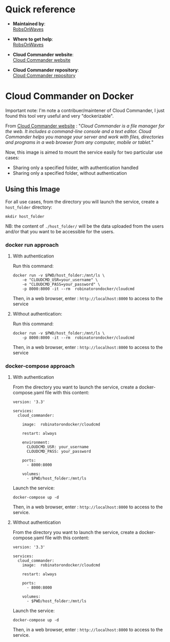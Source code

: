 
# Quick reference

-	**Maintained by**:  
	[RobsOnWaves](https://github.com/RobsOnWaves/cloudcmd_docker)

-	**Where to get help**:  
	[RobsOnWaves](https://github.com/RobsOnWaves/cloudcmd_docker)
	
-	**Cloud Commander website**:  
	[Cloud Commander website](https://cloudcmd.io/)

-	**Cloud Commander repository**:  
	[Cloud Commander repository](https://github.com/coderaiser/coderaiser.github.io)


# Cloud Commander on Docker

Important note: I'm note a contribuer/maintener of Cloud Commander, I just found this tool very useful and very "dockerizable".

From [Cloud Commander website](https://cloudcmd.io/) : "*Cloud Commander is a file manager for the web. It includes a command-line console and a text editor. Cloud Commander helps you manage your server and work with files, directories and programs in a web browser from any computer, mobile or tablet.*"

Now, this image is aimed to mount the service easily for two particular use cases:

* Sharing only a specified folder, with authentication handled
* Sharing only a specified folder, without authentication


## Using this Image 

For all use cases, from the directory you will launch the service, create a `host_folder` directory:

```console
mkdir host_folder
```

NB: the content of `./host_folder/` will be the data uploaded from the users and/or that you want to be accessible for the users.

### docker run approach

1. With authentication
	
	Run this command:
	
	```console
	docker run -v $PWD/host_folder:/mnt/ls \
		-e "CLOUDCMD_USR=your_username" \
		-e "CLOUDCMD_PASS=your_password" \
		-p 8000:8000 -it --rm  robinatorondocker/cloudcmd
	```
	Then, in a web browser, enter : `http://localhost:8000` to access to the service

2. Without authentication:

	Run this command:
	
	```console
	docker run -v $PWD/host_folder:/mnt/ls \
		-p 8000:8000 -it --rm  robinatorondocker/cloudcmd
	```
	Then, in a web browser, enter : `http://localhost:8000` to access to the service


### docker-compose approach


1. With authentication

	From the directory you want to launch the service, create a docker-compose.yaml file with this content:
	
	```code
	version: '3.3'
	
	services:
	  cloud_commander:
	  
	    image:  robinatorondocker/cloudcmd
	    
	    restart: always
	    
	    environment:
	      CLOUDCMD_USR: your_username
	      CLOUDCMD_PASS: your_password
	
	    ports:
	      - 8000:8000
	      
	    volumes:
	      - $PWD/host_folder:/mnt/ls
	```
	
	Launch the service:
	
	```console
	docker-compose up -d
	```
	
	Then, in a web browser, enter : `http://localhost:8000` to access to the service.

2. Without authentication

	From the directory you want to launch the service, create a docker-compose.yaml file with this content:
	
	```code
	version: '3.3'
	
	services:
	  cloud_commander:
	    image:  robinatorondocker/cloudcmd
	    
	    restart: always
	
	    ports:
	      - 8000:8000
	      
	    volumes:
	      - $PWD/host_folder:/mnt/ls
	```
		
	Launch the service:
	
	```console
	docker-compose up -d
	```
	
	Then, in a web browser, enter : `http://localhost:8000` to access to the service.




